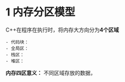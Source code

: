 # 1 内存分区模型
C++在程序在执行时，将内存大方向分为**4个区域**
```ad-note
- 代码块：
- 全局区：
- 栈区：
- 堆区：
```
**内存四区意义：**
不同区域存放的数据，





